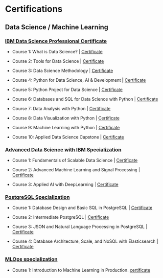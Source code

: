 # Certifications

## Data Science / Machine Learning

### [IBM Data Science Professional Certificate](https://www.coursera.org/professional-certificates/ibm-data-science)

- Course 1: What is Data Science? | [Certificate](https://coursera.org/verify/7FV78HUB77RY)

- Course 2: Tools for Data Science | [Certificate](https://coursera.org/verify/RPXWQP4VVESU)

- Course 3: Data Science Methodology | [Certificate](https://coursera.org/verify/RKSTXKHVPMXT)

- Course 4: Python for Data Science, AI & Development | [Certificate](https://coursera.org/verify/P63DCULJEHGF)

- Course 5: Python Project for Data Science | [Certificate]()

- Course 6: Databases and SQL for Data Science with Python | [Certificate]()

- Course 7: Data Analysis with Python | [Certificate]()

- Course 8: Data Visualization with Python | [Certificate]()

- Course 9: Machine Learning with Python | [Certificate]()

- Course 10: Applied Data Science Capstone | [Certificate]()

### [Advanced Data Science with IBM Specialization](https://www.coursera.org/specializations/advanced-data-science-ibm#courses)

- Course 1: Fundamentals of Scalable Data Science | [Certificate]()

- Course 2: Advanced Machine Learning and Signal Processing | [Certificate]()

- Course 3: Applied AI with DeepLearning | [Certificate]()

### [PostgreSQL Specialization](https://www.coursera.org/specializations/postgresql-for-everybody)

- Course 1: Database Design and Basic SQL in PostgreSQL | [Certificate]()

- Course 2: Intermediate PostgreSQL | [Certificate]()

- Course 3: JSON and Natural Language Processing in PostgreSQL | [Certificate]()

- Course 4: Database Architecture, Scale, and NoSQL with Elasticsearch | [Certificate]()

### [MLOps specialization](https://www.coursera.org/specializations/machine-learning-engineering-for-production-mlops)

- Course 1: Introduction to Machine Learning in Production. [certificate](https://coursera.org/verify/PARJFVVC4JY9)
